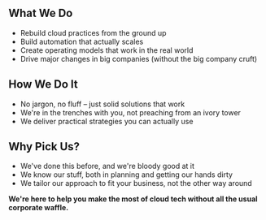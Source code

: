 ## What We Do
- Rebuild cloud practices from the ground up
- Build automation that actually scales
- Create operating models that work in the real world
- Drive major changes in big companies (without the big company cruft)

## How We Do It
- No jargon, no fluff – just solid solutions that work
- We're in the trenches with you, not preaching from an ivory tower
- We deliver practical strategies you can actually use

## Why Pick Us?
- We've done this before, and we're bloody good at it
- We know our stuff, both in planning and getting our hands dirty
- We tailor our approach to fit your business, not the other way around


**We're here to help you make the most of cloud tech without all the usual corporate waffle.**
